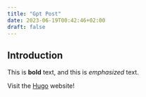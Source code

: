 ```yaml
---
title: "Gpt Post"
date: 2023-06-19T00:42:46+02:00
draft: false
---
```


## Introduction

This is **bold** text, and this is *emphasized* text.

Visit the [Hugo](https://gohugo.io) website!
